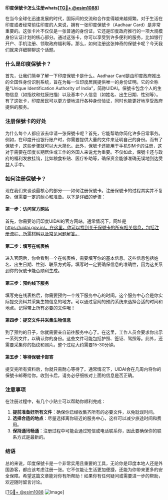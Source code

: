 **印度保號卡怎么注册whats[[TG💪+ @esim1088](https://t.me/s/esim1088)]**

在当今全球化迅速发展的时代，国际间的交流和合作变得越来越频繁。对于生活在印度或者经常前往印度的人来说，拥有一张印度保號卡（Aadhaar Card）是非常重要的。这张卡片不仅仅是一张普通的身份证，它还是印度政府推行的一项大规模身份认证计划的核心部分。通过这张卡，你可以享受到许多便利的服务，比如银行开户、手机注册、领取政府福利等。那么，如何注册这张神奇的保號卡呢？今天我们就来详细聊聊这个话题。

### 什么是印度保號卡？

首先，让我们简单了解一下印度保號卡是什么。Aadhaar Card是由印度政府推出的全国性身份识别系统，旨在为每一位印度居民提供唯一的身份证明。它的全称是“Unique Identification Authority of India”，简称UIDAI。保號卡包含个人的生物信息（如指纹和虹膜扫描）以及基本个人信息（如姓名、出生日期、性别等）。有了这张卡，印度居民可以更方便地进行各种身份验证，同时也能更好地享受政府提供的服务。

### 注册保號卡的好处

为什么每个人都应该去申请一张保號卡呢？首先，它能帮助你简化许多日常事务。例如，在印度开设银行账户时，你需要提供大量的文件来证明自己的身份。而有了保號卡，这些步骤就可以大大简化。此外，保號卡还能用于手机SIM卡的注册，这对于需要在印度长期居住或工作的外国人来说尤为重要。不仅如此，保號卡还与政府的福利发放挂钩，比如粮食补贴、医疗补助等，确保资金能够准确无误地到达受益人手中。

### 如何注册保號卡？

现在我们来谈谈最核心的部分——如何注册保號卡。注册保號卡的过程其实并不复杂，但需要一定的耐心和准备。以下是详细的步骤：

#### 第一步：访问官方网站

首先，你需要访问印度UIDAI的官方网站。通常情况下，网址是 https://uidai.gov.in/。在这里，你可以找到关于保號卡的所有相关信息，包括注册流程、所需材料以及常见问题解答。

#### 第二步：填写在线表格

进入官网后，你会看到一个在线表格，需要填写你的基本信息。这些信息包括姓名、出生日期、性别、联系方式等。填写时一定要确保信息的准确性，因为这关系到你的保號卡能否顺利生成。

#### 第三步：预约线下服务

填写完在线表格后，你需要预约一个线下服务中心的时间。这个服务中心会是你实际提交资料并采集生物信息的地方。可以通过官网的预约系统来选择合适的时间和地点。记得带上所有必要的文件哦！

#### 第四步：提交文件并采集生物信息

到了预约的日子，你就需要亲自前往服务中心了。在这里，工作人员会要求你出示一系列文件，以确认你的身份。这些文件可能包括护照、签证、驾照等。此外，还需要采集你的指纹和照片。整个过程大约需要15-30分钟。

#### 第五步：等待保號卡邮寄

提交完所有资料后，你就只需耐心等待了。通常情况下，UIDAI会在几周内将你的保號卡邮寄给你。收到卡后，请务必仔细核对上面的信息是否正确。

### 注意事项

在注册过程中，有几个小贴士可以帮助你顺利完成：

1. **提前准备好所有文件**：确保你已经收集齐所有的必要文件，以免耽误时间。
2. **选择合适的地点**：尽量选择离你较近的服务中心，这样可以减少旅途时间和费用。
3. **保持通讯畅通**：注册过程中可能会通过短信或电话联系你，因此要确保你的联系方式是最新的。

### 结语

总的来说，印度保號卡是一个非常实用且重要的工具，无论你是印度本地人还是外国游客，都应该考虑注册一张。它不仅能让生活更加便捷，还能为你带来更多的安全保障。希望这篇文章能对你有所帮助！如果你有任何疑问或需要进一步的帮助，欢迎随时留言讨论。

[[TG💪+ @esim1088](https://t.me/s/esim1088) ![Image](https://i.postimg.cc/4NQfJmqS/Snipaste-2025-05-13-00-14-12.png)]